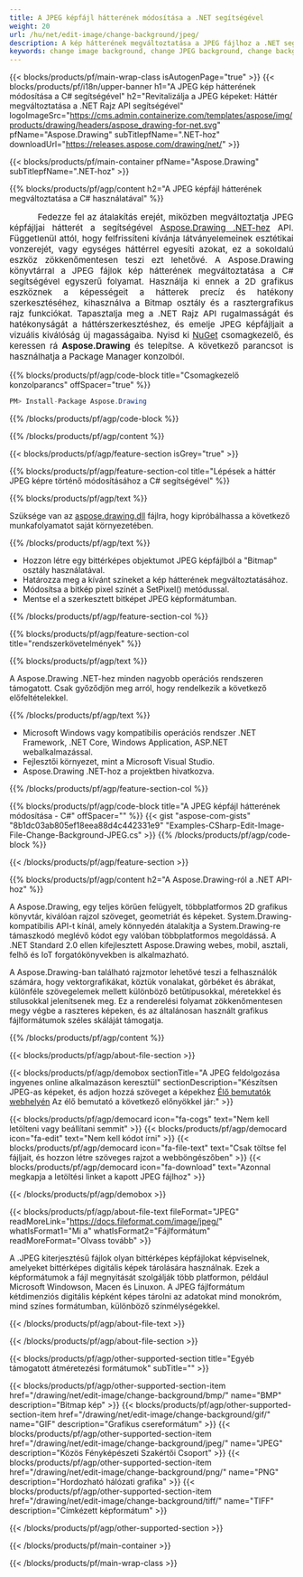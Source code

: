 ```yaml
---
title: A JPEG képfájl hátterének módosítása a .NET segítségével
weight: 20
url: /hu/net/edit-image/change-background/jpeg/
description: A kép hátterének megváltoztatása a JPEG fájlhoz a .NET segítségével.
keywords: change image background, change JPEG background, change background via C#, 2D graphics, drawing API, edit background in C#, Drawing .NET-hoz, save bitmap, save JPEG image, cross-platform 2D graphic library, Bitmap class, raster graphics drawing, rendering raster images, JPEG image file
---
```


{{< blocks/products/pf/main-wrap-class isAutogenPage="true" >}}
{{< blocks/products/pf/i18n/upper-banner h1="A JPEG kép hátterének módosítása a C# segítségével" h2="Revitalizálja a JPEG képeket: Háttér megváltoztatása a .NET Rajz API segítségével" logoImageSrc="https://cms.admin.containerize.com/templates/aspose/img/products/drawing/headers/aspose_drawing-for-net.svg" pfName="Aspose.Drawing" subTitlepfName=".NET-hoz" downloadUrl="https://releases.aspose.com/drawing/net/" >}}

{{< blocks/products/pf/main-container pfName="Aspose.Drawing" subTitlepfName=".NET-hoz" >}}


{{% blocks/products/pf/agp/content h2="A JPEG képfájl hátterének megváltoztatása a C# használatával" %}}

<p align="justify" style="text-indent:50px;font-size:15px;">
Fedezze fel az átalakítás erejét, miközben megváltoztatja JPEG képfájljai hátterét a segítségével <a href="https://products.aspose.com/drawing/net">Aspose.Drawing .NET-hez</a> API. Függetlenül attól, hogy felfrissíteni kívánja látványelemeinek esztétikai vonzerejét, vagy egységes háttérrel egyesíti azokat, ez a sokoldalú eszköz zökkenőmentesen teszi ezt lehetővé. A Aspose.Drawing könyvtárral a JPEG fájlok kép hátterének megváltoztatása a C# segítségével egyszerű folyamat. Használja ki ennek a 2D grafikus eszköznek a képességeit a hátterek precíz és hatékony szerkesztéséhez, kihasználva a Bitmap osztály és a rasztergrafikus rajz funkciókat. Tapasztalja meg a .NET Rajz API rugalmasságát és hatékonyságát a háttérszerkesztéshez, és emelje JPEG képfájljait a vizuális kiválóság új magasságaiba. Nyisd ki <a href="https://www.nuget.org/packages/aspose.drawing">NuGet</a> csomagkezelő, és keressen rá <b>Aspose.Drawing</b> és telepítse. A következő parancsot is használhatja a Package Manager konzolból.</p>

{{% blocks/products/pf/agp/code-block title="Csomagkezelő konzolparancs" offSpacer="true" %}}
```cs
PM> Install-Package Aspose.Drawing
```
{{% /blocks/products/pf/agp/code-block %}}

{{% /blocks/products/pf/agp/content %}}


{{< blocks/products/pf/agp/feature-section isGrey="true" >}}

{{% blocks/products/pf/agp/feature-section-col title="Lépések a háttér JPEG képre történő módosításához a C# segítségével" %}}

{{% blocks/products/pf/agp/text %}}

Szüksége van az [aspose.drawing.dll](https://downloads.aspose.com/drawing/net) fájlra, hogy kipróbálhassa a következő munkafolyamatot saját környezetében.

{{% /blocks/products/pf/agp/text %}}

+ Hozzon létre egy bittérképes objektumot JPEG képfájlból a "Bitmap" osztály használatával.
+ Határozza meg a kívánt színeket a kép hátterének megváltoztatásához.
+ Módosítsa a bitkép pixel színét a SetPixel() metódussal.
+ Mentse el a szerkesztett bitképet JPEG képformátumban.

{{% /blocks/products/pf/agp/feature-section-col %}}

{{% blocks/products/pf/agp/feature-section-col title="rendszerkövetelmények" %}}

{{% blocks/products/pf/agp/text %}}

A Aspose.Drawing .NET-hez minden nagyobb operációs rendszeren támogatott. Csak győződjön meg arról, hogy rendelkezik a következő előfeltételekkel.

{{% /blocks/products/pf/agp/text %}}

- Microsoft Windows vagy kompatibilis operációs rendszer .NET Framework, .NET Core, Windows Application, ASP.NET webalkalmazással.
- Fejlesztői környezet, mint a Microsoft Visual Studio.
- Aspose.Drawing .NET-hoz a projektben hivatkozva.

{{% /blocks/products/pf/agp/feature-section-col %}}

{{% blocks/products/pf/agp/code-block title="A JPEG képfájl hátterének módosítása - C#" offSpacer="" %}}
{{< gist "aspose-com-gists" "8b1dc03ab805ef18eea88d4c442331e9" "Examples-CSharp-Edit-Image-File-Change-Background-JPEG.cs" >}}
{{% /blocks/products/pf/agp/code-block %}}

{{< /blocks/products/pf/agp/feature-section >}}


<!-- aboutfile Starts -->

{{% blocks/products/pf/agp/content h2="A Aspose.Drawing-ról a .NET API-hoz" %}}

A Aspose.Drawing, egy teljes körűen felügyelt, többplatformos 2D grafikus könyvtár, kiválóan rajzol szöveget, geometriát és képeket. System.Drawing-kompatibilis API-t kínál, amely könnyedén átalakítja a System.Drawing-re támaszkodó meglévő kódot egy valóban többplatformos megoldássá. A .NET Standard 2.0 ellen kifejlesztett Aspose.Drawing webes, mobil, asztali, felhő és IoT forgatókönyvekben is alkalmazható.

A Aspose.Drawing-ban található rajzmotor lehetővé teszi a felhasználók számára, hogy vektorgrafikákat, köztük vonalakat, görbéket és ábrákat, különféle szövegelemek mellett különböző betűtípusokkal, méretekkel és stílusokkal jelenítsenek meg. Ez a renderelési folyamat zökkenőmentesen megy végbe a raszteres képeken, és az általánosan használt grafikus fájlformátumok széles skáláját támogatja.

{{% /blocks/products/pf/agp/content %}}


{{< blocks/products/pf/agp/about-file-section >}}

{{< blocks/products/pf/agp/demobox sectionTitle="A JPEG feldolgozása ingyenes online alkalmazáson keresztül" sectionDescription="Készítsen JPEG-as képeket, és adjon hozzá szöveget a képekhez [Élő bemutatók webhelyén](https://products.aspose.app/drawing) Az élő bemutató a következő előnyökkel jár:" >}}

{{< blocks/products/pf/agp/democard icon="fa-cogs" text="Nem kell letölteni vagy beállítani semmit" >}}
{{< blocks/products/pf/agp/democard icon="fa-edit" text="Nem kell kódot írni" >}}
{{< blocks/products/pf/agp/democard icon="fa-file-text" text="Csak töltse fel fájljait, és hozzon létre szöveges rajzot a webböngészőben" >}}
{{< blocks/products/pf/agp/democard icon="fa-download" text="Azonnal megkapja a letöltési linket a kapott JPEG fájlhoz" >}}

{{< /blocks/products/pf/agp/demobox >}}

{{< blocks/products/pf/agp/about-file-text fileFormat="JPEG" readMoreLink="https://docs.fileformat.com/image/jpeg/" whatIsFormat1="Mi a" whatIsFormat2="Fájlformátum" readMoreFormat="Olvass tovább" >}}

A .JPEG kiterjesztésű fájlok olyan bittérképes képfájlokat képviselnek, amelyeket bittérképes digitális képek tárolására használnak. Ezek a képformátumok a fájl megnyitását szolgálják több platformon, például Microsoft Windowson, Macen és Linuxon. A JPEG fájlformátum kétdimenziós digitális képként képes tárolni az adatokat mind monokróm, mind színes formátumban, különböző színmélységekkel.

{{< /blocks/products/pf/agp/about-file-text >}}

{{< /blocks/products/pf/agp/about-file-section >}}

<!-- aboutfile Ends -->


{{< blocks/products/pf/agp/other-supported-section title="Egyéb támogatott átméretezési formátumok" subTitle="" >}}

{{< blocks/products/pf/agp/other-supported-section-item href="/drawing/net/edit-image/change-background/bmp/" name="BMP" description="Bitmap kép" >}}
{{< blocks/products/pf/agp/other-supported-section-item href="/drawing/net/edit-image/change-background/gif/" name="GIF" description="Grafikus csereformátum" >}}
{{< blocks/products/pf/agp/other-supported-section-item href="/drawing/net/edit-image/change-background/jpeg/" name="JPEG" description="Közös Fényképészeti Szakértői Csoport" >}}
{{< blocks/products/pf/agp/other-supported-section-item href="/drawing/net/edit-image/change-background/png/" name="PNG" description="Hordozható hálózati grafika" >}}
{{< blocks/products/pf/agp/other-supported-section-item href="/drawing/net/edit-image/change-background/tiff/" name="TIFF" description="Címkézett képformátum" >}}

{{< /blocks/products/pf/agp/other-supported-section >}}

{{< /blocks/products/pf/main-container >}}

{{< /blocks/products/pf/main-wrap-class >}}
